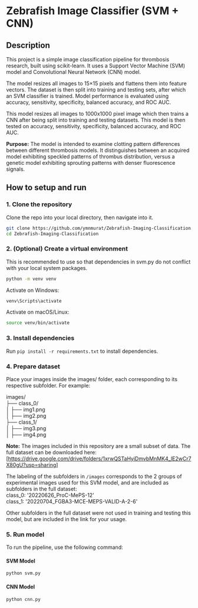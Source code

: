 # Zebrafish Image Classifier (SVM + CNN)

## Description

This project is a simple image classification pipeline for thrombosis research, built using scikit-learn. It uses a Support Vector Machine (SVM) model and Convolutional Neural Network (CNN) model. 

The model resizes all images to 15×15 pixels and flattens them into feature vectors. The dataset is then split into training and testing sets, after which an SVM classifier is trained. Model performance is evaluated using accuracy, sensitivity, specificity, balanced accuracy, and ROC AUC.

This model resizes all images to 1000x1000 pixel image which then trains a CNN after being split into training and testing datasets. This model is then tested on accuracy, sensitivity, specificity, balanced accuracy, and ROC AUC.

**Purpose:** The model is intended to examine clotting pattern differences between different thrombosis models. It distinguishes between an acquired model exhibiting speckled patterns of thrombus distribution, versus a genetic model exhibiting sprouting patterns with denser fluorescence signals.

## How to setup and run

### 1. Clone the repository

Clone the repo into your local directory, then navigate into it.

```bash
git clone https://github.com/ymnmurat/Zebrafish-Imaging-Classification.git
cd Zebrafish-Imaging-Classification
```

### 2. (Optional) Create a virtual environment

This is recommended to use so that dependencies in svm.py do not conflict with your local system packages.

```bash
python -m venv venv
```

Activate on Windows:

```bash
venv\Scripts\activate
```

Activate on macOS/Linux:

```bash
source venv/bin/activate
```

### 3. Install dependencies

Run `pip install -r requirements.txt` to install dependencies.

### 4. Prepare dataset

Place your images inside the images/ folder, each corresponding to its respective subfolder. For example:

images/<br>
├── class_0/<br>
│ ├── img1.png<br>
│ ├── img2.png<br>
├── class_1/<br>
│ ├── img3.png<br>
│ ├── img4.png

**Note:** The images included in this repository are a small subset of data. The full dataset can be downloaded here: [https://drive.google.com/drive/folders/1xrwQSTaHyiDmvbMnMK4_lE2wCr7X80gU?usp=sharing]

The labeling of the subfolders in `/images` corresponds to the 2 groups of experimental images used for this SVM model, and are included as subfolders in the full dataset:<br>
class_0: '20220626_ProC-MePS-12'<br>
class_1: '20220704_FGBA3-MCE-MEPS-VALID-A-2-6'

Other subfolders in the full dataset were not used in training and testing this model, but are included in the link for your usage.

### 5. Run model

To run the pipeline, use the following command:

#### SVM Model
```bash
python svm.py
```

#### CNN Model
```bash
python cnn.py
```
